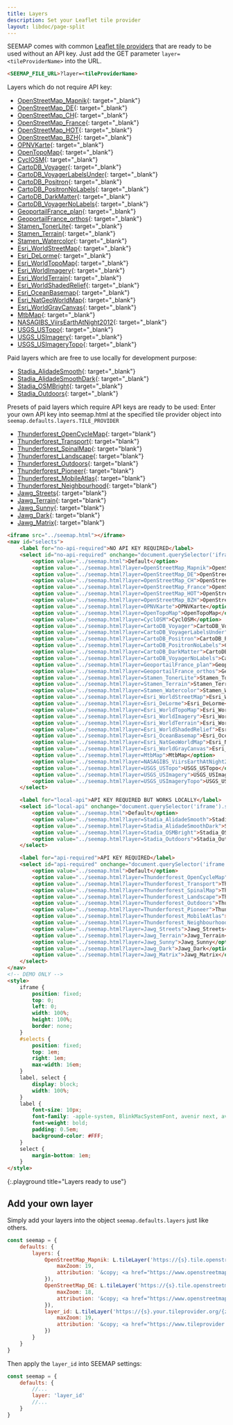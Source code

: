 ```yaml
---
title: Layers
description: Set your Leaflet tile provider
layout: libdoc/page-split
---
```


SEEMAP comes with common [Leaflet tile providers](https://github.com/leaflet-extras/leaflet-providers) that are ready to be used without an API key. Just add the GET parameter `layer=<tileProviderName>` into the URL.

```html
<SEEMAP_FILE_URL>?layer=<tileProviderName>
```

Layers which do not require API key:

* [OpenStreetMap_Mapnik](seemap.html?layer=OpenStreetMap_Mapnik){: target="_blank"}
* [OpenStreetMap_DE](seemap.html?layer=OpenStreetMap_DE){: target="_blank"}
* [OpenStreetMap_CH](seemap.html?layer=OpenStreetMap_CH){: target="_blank"}
* [OpenStreetMap_France](seemap.html?layer=OpenStreetMap_France){: target="_blank"}
* [OpenStreetMap_HOT](seemap.html?layer=OpenStreetMap_HOT){: target="_blank"}
* [OpenStreetMap_BZH](seemap.html?layer=OpenStreetMap_BZH){: target="_blank"}
* [OPNVKarte](seemap.html?layer=OPNVKarte){: target="_blank"}
* [OpenTopoMap](seemap.html?layer=OpenTopoMap){: target="_blank"}
* [CyclOSM](seemap.html?layer=CyclOSM){: target="_blank"}
* [CartoDB_Voyager](seemap.html?layer=CartoDB_Voyager){: target="_blank"}
* [CartoDB_VoyagerLabelsUnder](seemap.html?layer=CartoDB_VoyagerLabelsUnder){: target="_blank"}
* [CartoDB_Positron](seemap.html?layer=CartoDB_Positron){: target="_blank"}
* [CartoDB_PositronNoLabels](seemap.html?layer=CartoDB_PositronNoLabels){: target="_blank"}
* [CartoDB_DarkMatter](seemap.html?layer=CartoDB_DarkMatter){: target="_blank"}
* [CartoDB_VoyagerNoLabels](seemap.html?layer=CartoDB_VoyagerNoLabels){: target="_blank"}
* [GeoportailFrance_plan](seemap.html?layer=GeoportailFrance_plan){: target="_blank"}
* [GeoportailFrance_orthos](seemap.html?layer=GeoportailFrance_orthos){: target="_blank"}
* [Stamen_TonerLite](seemap.html?layer=Stamen_TonerLite){: target="_blank"}
* [Stamen_Terrain](seemap.html?layer=Stamen_Terrain){: target="_blank"}
* [Stamen_Watercolor](seemap.html?layer=Stamen_Watercolor){: target="_blank"}
* [Esri_WorldStreetMap](seemap.html?layer=Esri_WorldStreetMap){: target="_blank"}
* [Esri_DeLorme](seemap.html?layer=Esri_DeLorme){: target="_blank"}
* [Esri_WorldTopoMap](seemap.html?layer=Esri_WorldTopoMap){: target="_blank"}
* [Esri_WorldImagery](seemap.html?layer=Esri_WorldImagery){: target="_blank"}
* [Esri_WorldTerrain](seemap.html?layer=Esri_WorldTerrain){: target="_blank"}
* [Esri_WorldShadedRelief](seemap.html?layer=Esri_WorldShadedRelief){: target="_blank"}
* [Esri_OceanBasemap](seemap.html?layer=Esri_OceanBasemap){: target="_blank"}
* [Esri_NatGeoWorldMap](seemap.html?layer=Esri_NatGeoWorldMap){: target="_blank"}
* [Esri_WorldGrayCanvas](seemap.html?layer=Esri_WorldGrayCanvas){: target="_blank"}
* [MtbMap](seemap.html?layer=MtbMap){: target="_blank"}
* [NASAGIBS_ViirsEarthAtNight2012](seemap.html?layer=NASAGIBS_ViirsEarthAtNight2012){: target="_blank"}
* [USGS_USTopo](seemap.html?layer=USGS_USTopo){: target="_blank"}
* [USGS_USImagery](seemap.html?layer=USGS_USImagery){: target="_blank"}
* [USGS_USImageryTopo](seemap.html?layer=USGS_USImageryTopo){: target="_blank"}

Paid layers which are free to use locally for development purpose:

* [Stadia_AlidadeSmooth](seemap.html?layer=Stadia_AlidadeSmooth){: target="_blank"}
* [Stadia_AlidadeSmoothDark](seemap.html?layer=Stadia_AlidadeSmoothDark){: target="_blank"}
* [Stadia_OSMBright](seemap.html?layer=Stadia_OSMBright){: target="_blank"}
* [Stadia_Outdoors](seemap.html?layer=Stadia_Outdoors){: target="_blank"}

Presets of paid layers which require API keys are ready to be used: Enter your own API key into seemap.html at the specified tile provider object into `seemap.defaults.layers.TILE_PROVIDER`

* [Thunderforest_OpenCycleMap](seemap.html?layer=Thunderforest_OpenCycleMap){: target="blank"}
* [Thunderforest_Transport](seemap.html?layer=Thunderforest_Transport){: target="blank"}
* [Thunderforest_SpinalMap](seemap.html?layer=Thunderforest_SpinalMap){: target="blank"}
* [Thunderforest_Landscape](seemap.html?layer=Thunderforest_Landscape){: target="blank"}
* [Thunderforest_Outdoors](seemap.html?layer=Thunderforest_Outdoors){: target="blank"}
* [Thunderforest_Pioneer](seemap.html?layer=Thunderforest_Pioneer){: target="blank"}
* [Thunderforest_MobileAtlas](seemap.html?layer=Thunderforest_MobileAtlas){: target="blank"}
* [Thunderforest_Neighbourhood](seemap.html?layer=Thunderforest_Neighbourhood){: target="blank"}
* [Jawg_Streets](seemap.html?layer=Jawg_Streets){: target="blank"}
* [Jawg_Terrain](seemap.html?layer=Jawg_Terrain){: target="blank"}
* [Jawg_Sunny](seemap.html?layer=Jawg_Sunny){: target="blank"}
* [Jawg_Dark](seemap.html?layer=Jawg_Dark){: target="blank"}
* [Jawg_Matrix](seemap.html?layer=Jawg_Matrix){: target="blank"}


```html
<iframe src="../seemap.html"></iframe>
<nav id="selects">
    <label for="no-api-required">NO API KEY REQUIRED</label>
    <select id="no-api-required" onchange="document.querySelector('iframe').src = this.value">
        <option value="../seemap.html">Default</option>
        <option value="../seemap.html?layer=OpenStreetMap_Mapnik">OpenStreetMap_Mapnik</option>
        <option value="../seemap.html?layer=OpenStreetMap_DE">OpenStreetMap_DE</option>
        <option value="../seemap.html?layer=OpenStreetMap_CH">OpenStreetMap_CH</option>
        <option value="../seemap.html?layer=OpenStreetMap_France">OpenStreetMap_France</option>
        <option value="../seemap.html?layer=OpenStreetMap_HOT">OpenStreetMap_HOT</option>
        <option value="../seemap.html?layer=OpenStreetMap_BZH">OpenStreetMap_BZH</option>
        <option value="../seemap.html?layer=OPNVKarte">OPNVKarte</option>
        <option value="../seemap.html?layer=OpenTopoMap">OpenTopoMap</option>
        <option value="../seemap.html?layer=CyclOSM">CyclOSM</option>
        <option value="../seemap.html?layer=CartoDB_Voyager">CartoDB_Voyager</option>
        <option value="../seemap.html?layer=CartoDB_VoyagerLabelsUnder">CartoDB_VoyagerLabelsUnder</option>
        <option value="../seemap.html?layer=CartoDB_Positron">CartoDB_Positron</option>
        <option value="../seemap.html?layer=CartoDB_PositronNoLabels">CartoDB_PositronNoLabels</option>
        <option value="../seemap.html?layer=CartoDB_DarkMatter">CartoDB_DarkMatter</option>
        <option value="../seemap.html?layer=CartoDB_VoyagerNoLabels">CartoDB_VoyagerNoLabels</option>
        <option value="../seemap.html?layer=GeoportailFrance_plan">GeoportailFrance_plan</option>
        <option value="../seemap.html?layer=GeoportailFrance_orthos">GeoportailFrance_orthos</option>
        <option value="../seemap.html?layer=Stamen_TonerLite">Stamen_TonerLite</option>
        <option value="../seemap.html?layer=Stamen_Terrain">Stamen_Terrain</option>
        <option value="../seemap.html?layer=Stamen_Watercolor">Stamen_Watercolor</option>
        <option value="../seemap.html?layer=Esri_WorldStreetMap">Esri_WorldStreetMap</option>
        <option value="../seemap.html?layer=Esri_DeLorme">Esri_DeLorme</option>
        <option value="../seemap.html?layer=Esri_WorldTopoMap">Esri_WorldTopoMap</option>
        <option value="../seemap.html?layer=Esri_WorldImagery">Esri_WorldImagery</option>
        <option value="../seemap.html?layer=Esri_WorldTerrain">Esri_WorldTerrain</option>
        <option value="../seemap.html?layer=Esri_WorldShadedRelief">Esri_WorldShadedRelief</option>
        <option value="../seemap.html?layer=Esri_OceanBasemap">Esri_OceanBasemap</option>
        <option value="../seemap.html?layer=Esri_NatGeoWorldMap">Esri_NatGeoWorldMap</option>
        <option value="../seemap.html?layer=Esri_WorldGrayCanvas">Esri_WorldGrayCanvas</option>
        <option value="../seemap.html?layer=MtbMap">MtbMap</option>
        <option value="../seemap.html?layer=NASAGIBS_ViirsEarthAtNight2012">NASAGIBS_ViirsEarthAtNight2012</option>
        <option value="../seemap.html?layer=USGS_USTopo">USGS_USTopo</option>
        <option value="../seemap.html?layer=USGS_USImagery">USGS_USImagery</option>
        <option value="../seemap.html?layer=USGS_USImageryTopo">USGS_USImageryTopo</option>
    </select>

    <label for="local-api">API KEY REQUIRED BUT WORKS LOCALLY</label>
    <select id="local-api" onchange="document.querySelector('iframe').src = this.value">
        <option value="../seemap.html">Default</option>
        <option value="../seemap.html?layer=Stadia_AlidadeSmooth">Stadia_AlidadeSmooth</option>
        <option value="../seemap.html?layer=Stadia_AlidadeSmoothDark">Stadia_AlidadeSmoothDark</option>
        <option value="../seemap.html?layer=Stadia_OSMBright">Stadia_OSMBright</option>
        <option value="../seemap.html?layer=Stadia_Outdoors">Stadia_Outdoors</option>
    </select>

    <label for="api-required">API KEY REQUIRED</label>
    <select id="api-required" onchange="document.querySelector('iframe').src = this.value">
        <option value="../seemap.html">Default</option>
        <option value="../seemap.html?layer=Thunderforest_OpenCycleMap">Thunderforest_OpenCycleMap</option>
        <option value="../seemap.html?layer=Thunderforest_Transport">Thunderforest_Transport</option>
        <option value="../seemap.html?layer=Thunderforest_SpinalMap">Thunderforest_SpinalMap</option>
        <option value="../seemap.html?layer=Thunderforest_Landscape">Thunderforest_Landscape</option>
        <option value="../seemap.html?layer=Thunderforest_Outdoors">Thunderforest_Outdoors</option>
        <option value="../seemap.html?layer=Thunderforest_Pioneer">Thunderforest_Pioneer</option>
        <option value="../seemap.html?layer=Thunderforest_MobileAtlas">Thunderforest_MobileAtlas</option>
        <option value="../seemap.html?layer=Thunderforest_Neighbourhood">Thunderforest_Neighbourhood</option>
        <option value="../seemap.html?layer=Jawg_Streets">Jawg_Streets</option>
        <option value="../seemap.html?layer=Jawg_Terrain">Jawg_Terrain</option>
        <option value="../seemap.html?layer=Jawg_Sunny">Jawg_Sunny</option>
        <option value="../seemap.html?layer=Jawg_Dark">Jawg_Dark</option>
        <option value="../seemap.html?layer=Jawg_Matrix">Jawg_Matrix</option>
    </select>
</nav>
<!-- DEMO ONLY -->
<style>
    iframe {
        position: fixed;
        top: 0;
        left: 0;
        width: 100%;
        height: 100%;
        border: none;
    }
    #selects {
        position: fixed;
        top: 1em;
        right: 1em;
        max-width: 16em;
    }
    label, select {
        display: block;
        width: 100%;
    }
    label {
        font-size: 10px;
        font-family: -apple-system, BlinkMacSystemFont, avenir next, avenir, segoe ui, helvetica neue, helvetica, Cantarell, Ubuntu, roboto, noto, arial, sans-serif; 
        font-weight: bold;
        padding: 0.5em;
        background-color: #FFF;
    }
    select {
        margin-bottom: 1em;
    }
</style>
```
{:.playground title="Layers ready to use"}

## Add your own layer

Simply add your layers into the object `seemap.defaults.layers` just like others.

```javascript
const seemap = {
    defaults: {
        layers: {
            OpenStreetMap_Mapnik: L.tileLayer('https://{s}.tile.openstreetmap.org/{z}/{x}/{y}.png', {
                maxZoom: 19,
                attribution: '&copy; <a href="https://www.openstreetmap.org/copyright">OpenStreetMap</a> contributors'
            }),
            OpenStreetMap_DE: L.tileLayer('https://{s}.tile.openstreetmap.de/{z}/{x}/{y}.png', {
                maxZoom: 18,
                attribution: '&copy; <a href="https://www.openstreetmap.org/copyright">OpenStreetMap</a> contributors'
            }),
            layer_id: L.tileLayer('https://{s}.your.tileprovider.org/{z}/{x}/{y}.png', {
                maxZoom: 19,
                attribution: '&copy; <a href="https://www.tileprovider.org/copyright">Your copyright</a> etc'
            })
        }
    }
}
```

Then apply the `layer_id` into SEEMAP settings:

```javascript
const seemap = {
    defaults: {
        //...
        layer: 'layer_id'
        //...
    }
}
```
